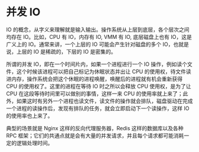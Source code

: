# 并发 IO

IO 的概念，从字义来理解就是输入输出。操作系统从上层到底层，各个层次之间均存在 IO。比如，CPU 有 IO，内存有 IO, VMM 有 IO, 底层磁盘上也有 IO，这是广义上的 IO。通常来讲，一个上层的 IO 可能会产生针对磁盘的多个 IO，也就是说，上层的 IO 是稀疏的，下层的 IO 是密集的。

所谓的并发 IO，即在一个时间片内，如果一个进程进行一个 IO 操作，例如读个文件，这个时候该进程可以把自己标记为休眠状态并出让 CPU 的使用权，待文件读进内存，操作系统会把这个休眠的进程唤醒，唤醒后的进程就有机会重新获得 CPU 的使用权了。这里的进程在等待 IO 时之所以会释放 CPU 使用权，是为了让 CPU 在这段等待时间里可以做别的事情，这样一来 CPU 的使用率就上来了；此外，如果这时有另外一个进程也读文件，读文件的操作就会排队，磁盘驱动在完成一个进程的读操作后，发现有排队的任务，就会立即启动下一个读操作，这样 IO 的使用率也上来了。

典型的场景就是 Nginx 这样的反向代理服务器，Redis 这样的数据库以及各种 RPC 框架；它们的共通点就是会有大量的并发请求，并且每个请求都可能消耗一定的逻辑处理时间。
